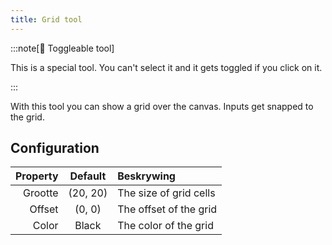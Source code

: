 ```yaml
---
title: Grid tool
---
```


:::note[🔘 Toggleable tool]

This is a special tool.
You can't select it and it gets toggled if you click on it.

:::

With this tool you can show a grid over the canvas.
Inputs get snapped to the grid.

## Configuration

| Property |           Default           | Beskrywing             |
| -------: | :-------------------------: | :--------------------- |
|  Grootte | (20, 20) | The size of grid cells |
|   Offset |  (0, 0)  | The offset of the grid |
|    Color |            Black            | The color of the grid  |
